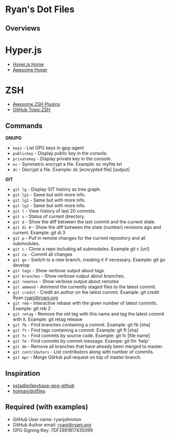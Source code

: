 # Ryan's Dot Files

## Overviews

# Hyper.js
- [Hyper.js Home](https://hyper.is/)
- [Awesome Hyper](https://github.com/bnb/awesome-hyper)

# ZSH
- [Awesome ZSH Plugins](https://github.com/unixorn/awesome-zsh-plugins)
- [GitHub Topic:ZSH](https://github.com/search?utf8=%E2%9C%93&q=topic%3Azsh&type=)

## Commands

**GNUPG**

- ``keys`` - List GPG keys in gpg-agent
- ``publickey`` - Display public key in the console.
- ``privatekey`` - Display private key in the console.
- ``ec`` - Symmetric encrypt a file. Example: ec myfile.txt
- ``dc`` - Decrypt a file. Example: dc [ecnrypted file] [output]

**GIT**
- ``git lg`` - Display GIT history as tree graph.
- ``git lg1`` - Same but with more info.
- ``git lg2`` - Same but with more info.
- ``git lg3`` - Same but with more info.
- ``git l`` - View history of last 20 commits.
- ``git s`` - Status of current directory.
- ``git d`` - Show the diff between the last commit and the current state.
- ``git di #`` - Show the diff between the state (number) revisions ago and current. Example: git di 3
- ``git p`` - Pull in remote changes for the current repository and all submodules.
- ``git c`` - Clone a repo including all submodules. Example git c [url]
- ``git ca`` - Commit all changes
- ``git go`` - Switch to a new branch, creating it if necessary. Example: git go develop
- ``git tags`` - Show verbose output about tags.
- ``git branches`` - Show verbose output about branches.
- ``git remotes`` - Show verbose output about remotes
- ``git ammend`` - Ammend the currently staged files to the latest commit.
- ``git credit`` - Credit an author on the latest commit. Example: git credit Ryan ryanj@ryanj.org
- ``git reb`` - Interactive rebase with the given number of latest commits. Example: git reb 2
- ``git retag`` - Remove the old tag with this name and tag the latest commit with it. Example: git retag release
- ``git fb`` - Find branches containing a commit. Example: git fb [sha]
- ``git ft`` - Find tags containing a commit. Example: git ft [sha]
- ``git fc`` - Find commits by source code. Example: git fc [file name]
- ``git fm`` - Find commits by commit message. Exampe: git fm 'help'
- ``git dm`` - Remove all branches that have already been merged to master.
- ``git contributors`` - List contributors along with number of commits.
- ``git mpr`` - Merge GitHub pull request on top of master branch.

## Inspiration

- [pstadler/keybase-gpg-github](https://github.com/pstadler/keybase-gpg-github)
- [holman/dotfiles](https://github.com/holman/dotfiles)

## Required (with examples)

- GitHub User name: ryanjohnston
- GitHub Author email: ryanj@ryanj.org
- GPG Signing Key: 7DF2891B17435099
